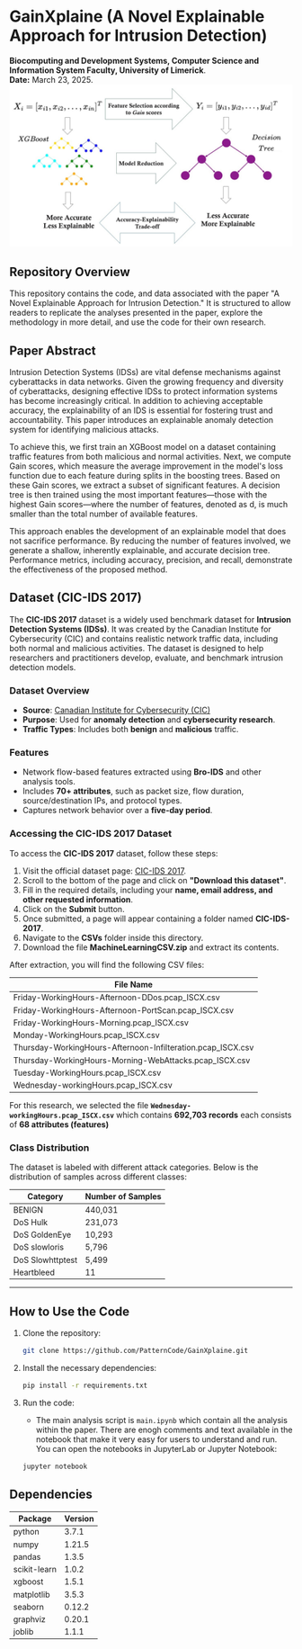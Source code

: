 # GainXplaine (A Novel Explainable Approach for Intrusion Detection)
**Biocomputing and Development Systems, Computer Science and Information System Faculty, University of Limerick**.   
**Date:** March 23, 2025.
![Alt Text](images/Model_Compression.jpg)


  



## Repository Overview

This repository contains the code, and data associated with the paper "A Novel Explainable Approach for Intrusion Detection." It is structured to allow readers to replicate the analyses presented in the paper, explore the methodology in more detail, and use the code for their own research.

## Paper Abstract
Intrusion Detection Systems (IDSs) are vital defense mechanisms against cyberattacks in data networks. Given the growing frequency and diversity of cyberattacks, designing effective IDSs to protect information systems has become increasingly critical. In addition to achieving acceptable accuracy, the explainability of an IDS is essential for fostering trust and accountability. This paper introduces an explainable anomaly detection system for identifying malicious attacks.

To achieve this, we first train an XGBoost model on a dataset containing traffic features from both malicious and normal activities. Next, we compute Gain scores, which measure the average improvement in the model's loss function due to each feature during splits in the boosting trees. Based on these Gain scores, we extract a subset of significant features. A decision tree is then trained using the most important features—those with the highest Gain scores—where the number of features, denoted as d, is much smaller than the total number of available features.

This approach enables the development of an explainable model that does not sacrifice performance. By reducing the number of features involved, we generate a shallow, inherently explainable, and accurate decision tree. Performance metrics, including accuracy, precision, and recall, demonstrate the effectiveness of the proposed method.



## Dataset (**CIC-IDS 2017**)

The **CIC-IDS 2017** dataset is a widely used benchmark dataset for **Intrusion Detection Systems (IDSs)**. It was created by the Canadian Institute for Cybersecurity (CIC) and contains realistic network traffic data, including both normal and malicious activities. The dataset is designed to help researchers and practitioners develop, evaluate, and benchmark intrusion detection models.

### **Dataset Overview**
- **Source**: [Canadian Institute for Cybersecurity (CIC)](https://www.unb.ca/cic/datasets/ids-2017.html)
- **Purpose**: Used for **anomaly detection** and **cybersecurity research**.
- **Traffic Types**: Includes both **benign** and **malicious** traffic.


### **Features**
- Network flow-based features extracted using **Bro-IDS** and other analysis tools.
- Includes **70+ attributes**, such as packet size, flow duration, source/destination IPs, and protocol types.
- Captures network behavior over a **five-day period**.



### **Accessing the CIC-IDS 2017 Dataset**

To access the **CIC-IDS 2017** dataset, follow these steps:

1. Visit the official dataset page: [CIC-IDS 2017](https://www.unb.ca/cic/datasets/ids-2017.html).
2. Scroll to the bottom of the page and click on **"Download this dataset"**.
3. Fill in the required details, including your **name, email address, and other requested information**.
4. Click on the **Submit** button.
5. Once submitted, a page will appear containing a folder named **CIC-IDS-2017**.
6. Navigate to the **CSVs** folder inside this directory.
7. Download the file **MachineLearningCSV.zip** and extract its contents.

After extraction, you will find the following CSV files:

| File Name                                    |
|----------------------------------------------|
| Friday-WorkingHours-Afternoon-DDos.pcap_ISCX.csv |
| Friday-WorkingHours-Afternoon-PortScan.pcap_ISCX.csv |
| Friday-WorkingHours-Morning.pcap_ISCX.csv      |
| Monday-WorkingHours.pcap_ISCX.csv            |
| Thursday-WorkingHours-Afternoon-Infilteration.pcap_ISCX.csv |
| Thursday-WorkingHours-Morning-WebAttacks.pcap_ISCX.csv |
| Tuesday-WorkingHours.pcap_ISCX.csv           |
| Wednesday-workingHours.pcap_ISCX.csv          |

For this research, we selected the file **`Wednesday-workingHours.pcap_ISCX.csv`** which contains **692,703 records** each consists of **68 attributes (features)**  

### **Class Distribution**
The dataset is labeled with different attack categories. Below is the distribution of samples across different classes:

| **Category**          | **Number of Samples** |
|----------------------|---------------------|
| BENIGN              | 440,031             |
| DoS Hulk           | 231,073             |
| DoS GoldenEye      | 10,293              |
| DoS slowloris      | 5,796               |
| DoS Slowhttptest   | 5,499               |
| Heartbleed         | 11                  |


---



## How to Use the Code

1. Clone the repository:
    ```bash
    git clone https://github.com/PatternCode/GainXplaine.git   
    ```

2. Install the necessary dependencies:
    ```bash
    pip install -r requirements.txt
    ```

3. Run the code:
    - The main analysis script is `main.ipynb` which contain all the analysis within the paper. There are enogh comments and text available in the notebook that make it very easy for users to understand and run. You can open the notebooks in JupyterLab or Jupyter Notebook:
    ```bash
    jupyter notebook
    ```


## Dependencies


| **Package**      | **Version** |
|--------------|---------|
| python       | 3.7.1   |
| numpy        | 1.21.5  |
| pandas       | 1.3.5   |
| scikit-learn | 1.0.2   |
| xgboost      | 1.5.1   |
| matplotlib   | 3.5.3   |
| seaborn      | 0.12.2  |
| graphviz     | 0.20.1  |
| joblib       | 1.1.1   |

